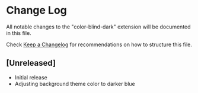 # Change Log

All notable changes to the "color-blind-dark" extension will be documented in this file.

Check [Keep a Changelog](http://keepachangelog.com/) for recommendations on how to structure this file.

## [Unreleased]

- Initial release
- Adjusting background theme color to darker blue
